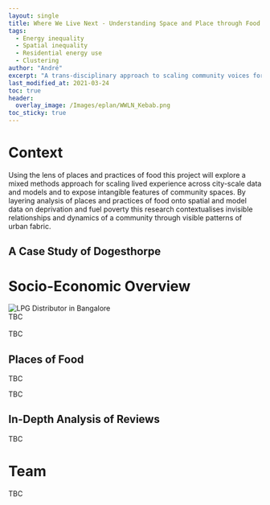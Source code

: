 ```yaml
---
layout: single
title: Where We Live Next - Understanding Space and Place through Food
tags:
  - Energy inequality
  - Spatial inequality
  - Residential energy use
  - Clustering
author: "André"
excerpt: "A trans-disciplinary approach to scaling community voices for place-sensitive policy-making through places and practices of food"
last_modified_at: 2021-03-24
toc: true
header:
  overlay_image: /Images/eplan/WWLN_Kebab.png
toc_sticky: true
---
```

<!-- Load d3.js -->
<script src="https://d3js.org/d3.v4.js"></script>



# Context

Using the lens of places and practices of food this project will explore a mixed methods approach for scaling lived experience across city-scale data and models and to expose intangible features of community spaces. By layering analysis of places and practices of food onto spatial and model data on deprivation and fuel poverty this research contextualises invisible relationships and dynamics of a community through visible patterns of urban fabric. 


## A Case Study of Dogesthorpe

<div id="stickyarticle">
<h1 class="category">Socio-Economic Overview</h1>
<!--<h2 class="title">Using qualitative and quantitative data</h2>-->
<div id="wrapper">
  <div id="sticky">
    <img id="sticky"
         src="/home/Images/eplan/Fuel_Stacking_wide.jpg"
         alt="LPG Distributor in Bangalore"
         caption="Photo credit: A Neto-Bradley">
  </div>
  <body>TBC<br>
  <br>
 TBC</body>
</div>
  <h2 class="title">Places of Food</h2>
<div id="wrapper">
  <body>TBC </body>
</div>
<div id="wrapper">

  <p></p>
  <body>TBC</body>
  </div>
  
   <h2 class="title">In-Depth Analysis of Reviews</h2>
  <body>TBC
</div>


# Team
TBC


